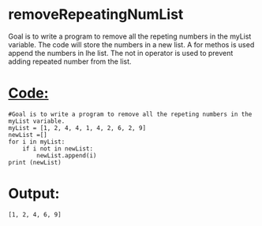 # removeRepeatingNumList
Goal is to write a program to remove all the repeting numbers in the myList variable. The code will store the numbers in a new list. A for methos is used append the numbers in lhe list. The not in operator is used to prevent adding repeated number from the list. 

[Code:]()
=

```
#Goal is to write a program to remove all the repeting numbers in the myList variable.
myList = [1, 2, 4, 4, 1, 4, 2, 6, 2, 9]
newList =[]
for i in myList: 
    if i not in newList:
        newList.append(i)
print (newList)

```

Output: 
=

```
[1, 2, 4, 6, 9]
```
